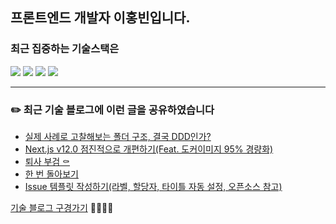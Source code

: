 
## 프론트엔드 개발자 이홍빈입니다.
### 최근 집중하는 기술스택은 
<div>
  <img src="https://img.shields.io/badge/JavaScript-yellow?style=for-the-badge&logo=TypeScript&logoColor=black">
  <img src="https://img.shields.io/badge/TypeScript-blue?style=for-the-badge&logo=TypeScript&logoColor=black">
  <img src="https://img.shields.io/badge/React.js-skyblue?style=for-the-badge&logo=React&logoColor=black">
  <img src="https://img.shields.io/badge/Next.js-black?style=for-the-badge&logo=Next.js&logoColor=white">
</div>

<!--
[![Anurag's GitHub stats](https://github-readme-stats.vercel.app/api?username=Hong-been)](https://github.com/anuraghazra/github-readme-stats)
**Hong-been/Hong-been** is a ✨ _special_ ✨ repository because its `README.md` (this file) appears on your GitHub profile.

Here are some ideas to get you started:

- 🔭 I’m currently working on ...
- 🔭 I’m currently learning Refactoring
- 👯 I’m looking to collaborate on ...
- 🤔 I’m looking for help with ...
- 💬 Ask me about ...
- 📫 How to reach me: ...
- 😄 Pronouns: ...
- ⚡ Fun fact: ...
-->

---

### ✏️ 최근 기술 블로그에 이런 글을 공유하였습니다
<!-- https://github.com/gautamkrishnar/blog-post-workflow -->
<!-- BLOG-POST-LIST:START -->
- [실제 사례로 고찰해보는 폴더 구조, 결국 DDD인가?](https://thoughtprovo-king.tistory.com/112)
- [Next.js v12.0 점진적으로 개편하기&lpar;Feat. 도커이미지 95% 경량화&rpar;](https://thoughtprovo-king.tistory.com/109)
- [퇴사 부검 ⚰️](https://thoughtprovo-king.tistory.com/111)
- [한 번 돌아보기](https://thoughtprovo-king.tistory.com/107)
- [Issue 템플릿 작성하기&lpar;라벨, 할당자, 타이틀 자동 설정, 오픈소스 참고&rpar;](https://thoughtprovo-king.tistory.com/105)
<!-- BLOG-POST-LIST:END -->
[기술 블로그 구경가기](https://velog.io/@awesome-hong)  🏃🏻‍♀️💨
